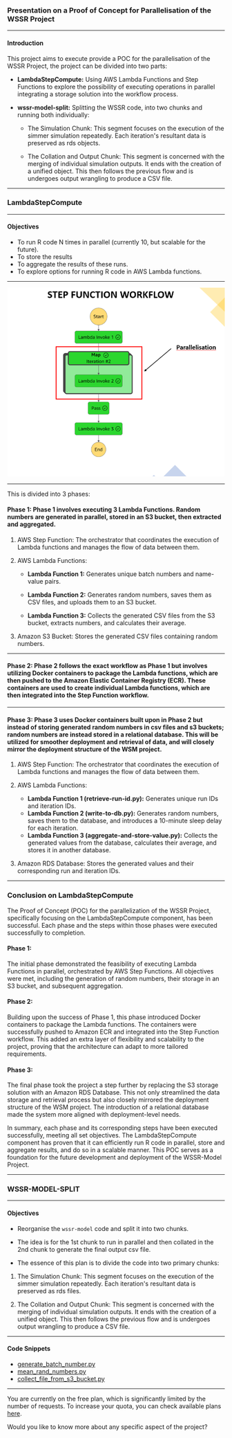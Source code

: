 ### Presentation on a Proof of Concept for Parallelisation of the WSSR Project

---

#### Introduction

This project aims to execute provide a POC for the parallelisation of the WSSR Project, the project can be divided into two parts:

- **LambdaStepCompute:** Using AWS Lambda Functions and Step Functions to explore the possibility of executing operations in parallel integrating a storage solution into the workflow process.
  
- **wssr-model-split:** Splitting the WSSR code, into two chunks and running both individually:
  - The Simulation Chunk: This segment focuses on the execution of the simmer simulation repeatedly. Each iteration's resultant data is preserved as rds objects.
  
  - The Collation and Output Chunk: This segment is concerned with the merging of individual simulation outputs. It ends with the creation of a unified object. This then follows the previous flow and is undergoes output wrangling to produce a CSV file.

---

### LambdaStepCompute

---

#### Objectives

- To run R code N times in parallel (currently 10, but scalable for the future).
- To store the results
- To aggregate the results of these runs.
- To explore options for running R code in AWS Lambda functions.

---

![Step Function Workflow Diagram](https://github.com/eriiire/LambdaStepCompute/raw/b1a2c424f10074c581f7baeff8b9b9db553b70fe/phase2/stepfunction-workflow.png)

---

This is divided into 3 phases:

#### Phase 1: Phase 1 involves executing 3 Lambda Functions. Random numbers are generated in parallel, stored in an S3 bucket, then extracted and aggregated.

1. AWS Step Function: The orchestrator that coordinates the execution of Lambda functions and manages the flow of data between them. 

2. AWS Lambda Functions: 

   - **Lambda Function 1:** Generates unique batch numbers and name-value pairs. 

   - **Lambda Function 2:** Generates random numbers, saves them as CSV files, and uploads them to an S3 bucket. 

   - **Lambda Function 3:** Collects the generated CSV files from the S3 bucket, extracts numbers, and calculates their average. 

3. Amazon S3 Bucket: Stores the generated CSV files containing random numbers.

---

#### Phase 2: Phase 2 follows the exact workflow as Phase 1 but involves utilizing Docker containers to package the Lambda functions, which are then pushed to the Amazon Elastic Container Registry (ECR). These containers are used to create individual Lambda functions, which are then integrated into the Step Function workflow.

---

#### Phase 3: Phase 3 uses Docker containers built upon in Phase 2 but instead of storing generated random numbers in csv files and s3 buckets; random numbers are instead stored in a relational database. This will be utilized for smoother deployment and retrieval of data, and will closely mirror the deployment structure of the WSM project.

1. AWS Step Function: The orchestrator that coordinates the execution of Lambda functions and manages the flow of data between them.

2. AWS Lambda Functions:

   - **Lambda Function 1 (retrieve-run-id.py):** Generates unique run IDs and iteration IDs.
   - **Lambda Function 2 (write-to-db.py):** Generates random numbers, saves them to the database, and introduces a 10-minute sleep delay for each iteration.
   - **Lambda Function 3 (aggregate-and-store-value.py):** Collects the generated values from the database, calculates their average, and stores it in another database.

3. Amazon RDS Database: Stores the generated values and their corresponding run and iteration IDs.

---

### Conclusion on LambdaStepCompute

The Proof of Concept (POC) for the parallelization of the WSSR Project, specifically focusing on the LambdaStepCompute component, has been successful. Each phase and the steps within those phases were executed successfully to completion.

#### Phase 1: 
The initial phase demonstrated the feasibility of executing Lambda Functions in parallel, orchestrated by AWS Step Functions. All objectives were met, including the generation of random numbers, their storage in an S3 bucket, and subsequent aggregation.

#### Phase 2: 
Building upon the success of Phase 1, this phase introduced Docker containers to package the Lambda functions. The containers were successfully pushed to Amazon ECR and integrated into the Step Function workflow. This added an extra layer of flexibility and scalability to the project, proving that the architecture can adapt to more tailored requirements.

#### Phase 3: 
The final phase took the project a step further by replacing the S3 storage solution with an Amazon RDS Database. This not only streamlined the data storage and retrieval process but also closely mirrored the deployment structure of the WSM project. The introduction of a relational database made the system more aligned with deployment-level needs.

In summary, each phase and its corresponding steps have been executed successfully, meeting all set objectives. The LambdaStepCompute component has proven that it can efficiently run R code in parallel, store and aggregate results, and do so in a scalable manner. This POC serves as a foundation for the future development and deployment of the WSSR-Model Project.

---
### WSSR-MODEL-SPLIT
---
#### Objectives

- Reorganise the `wssr-model` code and split it into two chunks.
- The idea is for the 1st chunk to run in parallel and then collated in the 2nd chunk to generate the final output csv file.

- The essence of this plan is to divide the code into two primary chunks:

1. The Simulation Chunk: This segment focuses on the execution of the simmer simulation repeatedly. Each iteration's resultant data is preserved as rds files.

2. The Collation and Output Chunk: This segment is concerned with the merging of individual simulation outputs. It ends with the creation of a unified object. This then follows the previous flow and is undergoes output wrangling to produce a CSV file.
---

#### Code Snippets

- [generate_batch_number.py](https://github.com/eriiire/LambdaStepCompute/blob/main/phase1/generate_batch_number.py)
- [mean_rand_numbers.py](https://github.com/eriiire/LambdaStepCompute/blob/main/phase1/mean_rand_numbers.py)
- [collect_file_from_s3_bucket.py](https://github.com/eriiire/LambdaStepCompute/blob/main/phase1/collect_file_from_s3_bucket.py)

---

You are currently on the free plan, which is significantly limited by the number of requests. To increase your quota, you can check available plans [here](https://c7d59216ee8ec59bda5e51ffc17a994d.auth.portal-pluginlab.ai/pricing).

Would you like to know more about any specific aspect of the project?
